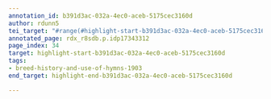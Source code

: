 ```yaml
---
annotation_id: b391d3ac-032a-4ec0-aceb-5175cec3160d
author: rdunn5
tei_target: "#range(#highlight-start-b391d3ac-032a-4ec0-aceb-5175cec3160d, #highlight-end-b391d3ac-032a-4ec0-aceb-5175cec3160d)"
annotated_page: rdx_r8sdb.p.idp17343312
page_index: 34
target: highlight-start-b391d3ac-032a-4ec0-aceb-5175cec3160d
tags:
- breed-history-and-use-of-hymns-1903
end_target: highlight-end-b391d3ac-032a-4ec0-aceb-5175cec3160d

---
```

